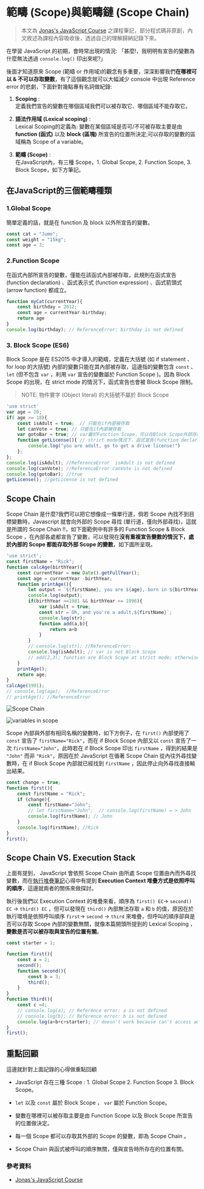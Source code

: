 # 範疇 (Scope)與範疇鏈 (Scope Chain)

> 本文為 [Jonas's JavaScript Course](https://www.udemy.com/course/the-complete-javascript-course/) 之課程筆記，部分程式碼非原創，內文敘述為課程內容吸收後，透過自己的理解歸納記錄下來。

在學習 JavaScript 的初期，會時常出現的情況: 「甚麼!，我明明有宣告的變數為什麼無法透過 `console.log()` 印出來呢?」

後面才知道原來 Scope (範疇 or 作用域)的觀念有多重要，深深影響我們**在哪裡可以 & 不可以存取變數**，有了這個觀念就可以大幅減少 console 中出現 Reference error 的悲劇，下面針對幾點專有名詞做紀錄:

1. **Scoping** :  
定義我們宣告的變數在哪個區域我們可以被存取它、哪個區域不能存取它。

2. **語法作用域 (Lexical scoping)** :  
Lexical Scoping的定義為: 變數在某個區域是否可/不可被存取主要是由 **function (函式)** 以及 **block (區塊)** 所宣告的位置所決定;可以存取的變數的區域稱為 Scope of a variable。

3. **範疇 (Scope)** :  
在JavaScript內，有三種 Scope，1. Global Scope, 2. Function Scope, 3. Block Scope，如下方筆記。


## 在JavaScript的三個範疇種類

### 1.Global Scope
簡單定義的話，就是在 function 及 block 以外所宣告的變數。

```js
const cat = "Jumo";
const weight = "15kg";
const age = 3;
```

### 2.Function Scope
在函式內部所宣告的變數，僅能在該函式內部被存取，此規則在函式宣告 (function declaration) 、函式表示式 (function expression) 、函式箭頭式 (arrow function) 都成立。

```js
function myCat(currentYear){
    const birthday = 2012;
    const age = currentYear-birthday;
    return age
}
console.log(birthday); // ReferenceError: birthday is not defined
```


### 3. Block Scope (ES6)

Block Scope 是在 ES2015 中才導入的範疇，定義在大括號 (如 if statement 、 for loop 的大括號) 內部的變數只能在其內部被存取，這邊指的變數包含 `const` 、 `let` (但不包含 `var` ，利用 `var` 宣告的變數屬於 Function Scope )。因為 Block Scope 的出現，在 strict mode 的情況下，函式宣告也會被 Block Scope 限制。

>NOTE: 物件實字 (Object literal) 的大括號不屬於 Block Scope

```js
'use strict'
var age = 20;
if( age >= 18){
    const isAdult = true;  // 只能在if內部被存取
    let canVote = true; // 只能在if內部被存取
    var gotoBar = true; // var屬於Function Scope，可以在Block Scope外部存取
    function getLicense(){ // strict mode情況下，函式宣告(function declaration)也屬於Block Scope
        console.log("you are adult, go to get a drive license!")
    };
};
console.log(isAdult); //ReferenceError  isAdult is not defined
console.log(canVote); //ReferenceError canVote is not defined
console.log(gotoBar); //true
getLicense(); //getLicense is not defined
```
## Scope Chain
Scope Chain 是什麼?我們可以把它想像成一條單行道，倘若 Scope 內找不到目標變數時，Javascript 就會向外部的 Scope 尋找 (單行道，僅向外部尋找)，這就是所謂的 Scope Chain !!，如下面範例中有許多的 Function Scope & Block Scope ，在內部各處都宣告了變數，可以發現在**沒有重複宣告變數的情況下，處於內部的 Scope 都能存取外部 Scope 的變數**，如下圖所呈現。

```js
'use strict';
const firstName = "Rick";
function calcAge(birthYear){
    const currentYear = new Date().getFullYear();
    const age = currentYear -birthYear;
    function printAge(){
        let output = `${firstName}, you are ${age}, born in ${birthYear}`;
        console.log(output);
        if(birthYear >=1981 && birthYear <= 1996){
            var isAdult = true;
            const str =`Oh, and you're a adult,${firstName}`;
            console.log(str);
            function add(a,b){
                return a+b
            }
        }
        // console.log(str); //ReferenceError:
        console.log(isAdult); // var is not Block Scope
        // add(2,3); function are Block Scope at strict mode; otherwise:Function Scope
    }
    printAge();
    return age;
}
calcAge(1991);
// console.log(age);  //ReferenceError
// printAge(); //ReferenceError
```

![Scope Chain](https://github.com/ChiuWeiChung/IMGTANK/blob/main/scope/scopechain.png?raw=true)


![variables in scope](https://github.com/ChiuWeiChung/IMGTANK/blob/main/scope/variables%20in%20scope.png?raw=true)

Scope 內部與外部有相同名稱的變數時，如下方例子，在 `first()` 內部使用了 `const` 宣告了 `firstName="Rick"`，而在 if Block Scope 內部又以 `const` 宣告了一次 `firstName="John"`，此時若在 if Block Scope 印出 `firstName` ，得到的結果是 `"John"` 而非 `"Rick"`，原因在於 JavaScript 在循著 Scope Chain 從內往外尋找變數時，在 if Block Scope 內部就已經找到 `firstName` ，因此停止向外尋找直接輸出結果。

```js
const change = true;
function first(){
    const firstName = "Rick";
    if (change){
        const firstName="John";   
        // let firstName="John";  // console.log(firstName) = > John 
        console.log(firstName); // John
    }
    console.log(firstName); //Rick
}
first();
```

## Scope Chain VS. Execution Stack
上面有提到， JavaScript 會依照 Scope Chain 由所處 Scope 位置由內而外尋找變數，而在[執行堆疊筆記](https://github.com/ChiuWeiChung/notes-markdown/blob/main/javascript/KnowJs/execution-stack-context.markdown)心得中有提到 **Execution Context 堆疊方式是依照呼叫的順序**，這邊就兩者的關係來做探討。

執行後我們以 Execution Context 的堆疊來看，順序為 `first() EC`-> `second() EC` -> `third() EC` ，但可以發現在 `third()` 內部無法存取 `a` 和 `b` 的值，原因在於執行環境是依照呼叫順序 `first`-> `second` -> `third` 來堆疊，但呼叫的順序卻與是否可以存取 Scope 內部的變數無關，就像本篇開頭所提到的 Lexical Scoping ，**變數是否可以被存取與宣告的位置有關**。

```js
const starter = 1;

function first(){
    const a = 2;
    second();
    function second(){
        const b = 3;
        third();
    }
}
function third(){
    const c =4;
    // console.log(a); // Reference error: a is not defined 
    // console.log(b); // Reference error: b is not defined 
    console.log(a+b+c+starter); // doesn't work because can't access a&b
}
first();
```

## 重點回顧

這邊就針對上面記錄的心得做重點回顧

* JavaScript 存在三種 Scope : 1. Global Scope 2. Function Scope 3. Block Scope。

* `let` 以及 `const` 屬於 Block Scope ， `var` 屬於 Function Scope。

* 變數在哪裡可以被存取主要是由 Function Scope 以及 Block Scope 所宣告的位置做決定。

* 每一個 Scope 都可以存取其外部的 Scope 的變數，即為 Scope Chain 。

* Scope Chain 與函式被呼叫的順序無關，僅與宣告時所存在的位置有關。

### 參考資料
* [Jonas's JavaScript Course](https://www.udemy.com/course/the-complete-javascript-course/)